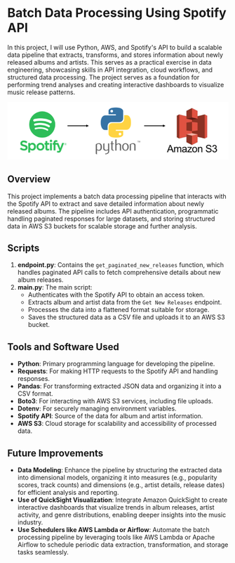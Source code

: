 # Batch Data Processing Using Spotify API
In this project, I will use Python, AWS, and Spotify's API to build a scalable data pipeline that extracts, transforms, and stores information about newly released albums and artists. This serves as a practical exercise in data engineering, showcasing skills in API integration, cloud workflows, and structured data processing. The project serves as a foundation for performing trend analyses and creating interactive dashboards to visualize music release patterns.

![Spotify-API-Data-Pipeline](img/spotify-api-data-pipeline.png)

## Overview
This project implements a batch data processing pipeline that interacts with the Spotify API to extract and save detailed information about newly released albums. The pipeline includes API authentication, programmatic handling paginated responses for large datasets, and storing structured data in AWS S3 buckets for scalable storage and further analysis.

## Scripts
1. **endpoint.py**: Contains the `get_paginated_new_releases` function, which handles paginated API calls to fetch comprehensive details about new album releases.
2. **main.py**: The main script:
   - Authenticates with the Spotify API to obtain an access token.
   - Extracts album and artist data from the `Get New Releases` endpoint.
   - Processes the data into a flattened format suitable for storage.
   - Saves the structured data as a CSV file and uploads it to an AWS S3 bucket.

## Tools and Software Used
- **Python**: Primary programming language for developing the pipeline.
- **Requests**: For making HTTP requests to the Spotify API and handling responses.
- **Pandas**: For transforming extracted JSON data and organizing it into a CSV format.
- **Boto3**: For interacting with AWS S3 services, including file uploads.
- **Dotenv**: For securely managing environment variables.
- **Spotify API**: Source of the data for album and artist information.
- **AWS S3**: Cloud storage for scalability and accessibility of processed data.
  
## Future Improvements
- **Data Modeling**: Enhance the pipeline by structuring the extracted data into dimensional models, organizing it into measures (e.g., popularity scores, track counts) and dimensions (e.g., artist details, release dates) for efficient analysis and reporting.
- **Use of QuickSight Visualization**: Integrate Amazon QuickSight to create interactive dashboards that visualize trends in album releases, artist activity, and genre distributions, enabling deeper insights into the music industry.
- **Use Schedulers like AWS Lambda or Airflow**: Automate the batch processing pipeline by leveraging tools like AWS Lambda or Apache Airflow to schedule periodic data extraction, transformation, and storage tasks seamlessly.
